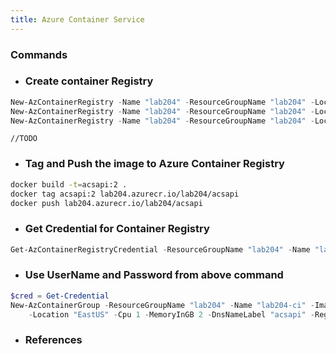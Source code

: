 ```yaml
---
title: Azure Container Service
---
```


### Commands
- ### Create container Registry
```powershell
New-AzContainerRegistry -Name "lab204" -ResourceGroupName "lab204" -Location "EastUS" -Sku "Basic" -EnableAdminUser
New-AzContainerRegistry -Name "lab204" -ResourceGroupName "lab204" -Location "EastUS" -Sku "Standard" 
New-AzContainerRegistry -Name "lab204" -ResourceGroupName "lab204" -Location "EastUS" -Sku "Premium"
```
```azurecli
//TODO
```

- ### Tag and Push the image to Azure Container Registry
```bash
docker build -t=acsapi:2 .
docker tag acsapi:2 lab204.azurecr.io/lab204/acsapi
docker push lab204.azurecr.io/lab204/acsapi
```

- ### Get Credential for Container Registry
```powershell
Get-AzContainerRegistryCredential -ResourceGroupName "lab204" -Name "lab204"
```

- ### Use UserName and Password  from above command 
```powershell
$cred = Get-Credential
New-AzContainerGroup -ResourceGroupName "lab204" -Name "lab204-ci" -Image lab204.azurecr.io/lab204/acsapi:latest `
	-Location "EastUS" -Cpu 1 -MemoryInGB 2 -DnsNameLabel "acsapi" -RegistryCredential $cred
```
- ### References
